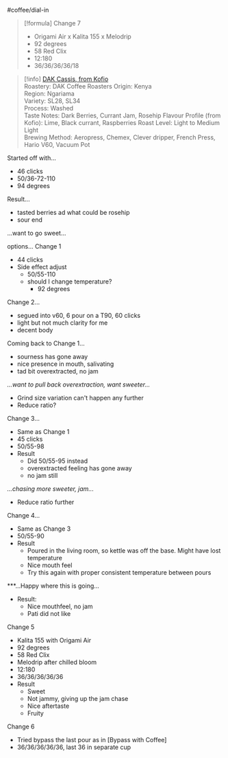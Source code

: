 #coffee/dial-in 

> [!formula] Change 7 
> - Origami Air x Kalita 155 x Melodrip
> - 92 degrees
> - 58 Red Clix
> - 12:180
> - 36/36/36/36/18
> 


> [!info]
> [DAK Cassis, from Kofio](https://www.kofio.co/coffee/kenya-cassis-05-22-dak-coffee-roasters/8708)  
> Roastery: DAK Coffee Roasters 
> Origin: Kenya  
> Region: Ngariama  
> Variety: SL28, SL34    
> Process: Washed  
> Taste Notes: Dark Berries, Currant Jam, Rosehip
> Flavour Profile (from Kofio): Lime, Black currant, Raspberries
> Roast Level: Light to Medium Light  
> Brewing Method: Aeropress, Chemex, Clever dripper, French Press, Hario V60, Vacuum Pot
> 

Started off with... 
- 46 clicks
- 50/36-72-110
- 94 degrees

Result...
- tasted berries ad what could be rosehip
- sour end

...want to go sweet...

options...
Change 1
- 44 clicks
- Side effect adjust
    - 50/55-110
    - should I change temperature?
        - 92 degrees

Change 2...
- segued into v60, 6 pour on a T90, 60 clicks
- light but not much clarity for me
- decent body

Coming back to Change 1...
- sourness has gone away
- nice presence in mouth, salivating
- tad bit overextracted, no jam

*...want to pull back overextraction, want sweeter...*
- Grind size variation can't happen any further
- Reduce ratio?

Change 3...
- Same as Change 1
- 45 clicks
- 50/55-98
- Result
    - Did 50/55-95 instead
    - overextracted feeling has gone away
    - no jam still

*...chasing more sweeter, jam...*
- Reduce ratio further

Change 4...
- Same as Change 3
- 50/55-90
- Result
    - Poured in the living room, so kettle was off the base. Might have lost temperature
    - Nice mouth feel
    - Try this again with proper consistent temperature between pours

***...Happy where this is going...

- Result:
    - Nice mouthfeel, no jam
    - Pati did not like

Change 5
- Kalita 155 with Origami Air
- 92 degrees
- 58 Red Clix
- Melodrip after chilled bloom
- 12:180
- 36/36/36/36/36
- Result
    - Sweet
    - Not jammy, giving up the jam chase
    - Nice aftertaste
    - Fruity

Change 6
- Tried bypass the last pour as in [Bypass with Coffee]
- 36/36/36/36/36, last 36 in separate cup
